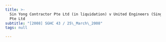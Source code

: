 ```yaml
---
title: >-
  Sin Yong Contractor Pte Ltd (in liquidation) v United Engineers (Singapore)
  Pte Ltd
subtitle: "[2008] SGHC 43 / 25\_March\_2008"
tags: null

---
```


